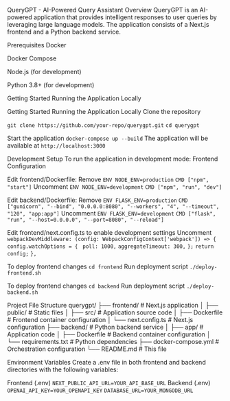 QueryGPT - AI-Powered Query Assistant
Overview
QueryGPT is an AI-powered application that provides intelligent responses to user queries by leveraging large language models. The application consists of a Next.js frontend and a Python backend service.

Prerequisites
Docker

Docker Compose

Node.js (for development)

Python 3.8+ (for development)

Getting Started
Running the Application Locally

Getting Started
Running the Application Locally
Clone the repository

`git clone https://github.com/your-repo/querygpt.git`
`cd querygpt`

Start the application
`docker-compose up --build`
The application will be available at `http://localhost:3000`

Development Setup
To run the application in development mode:
Frontend Configuration

Edit frontend/Dockerfile:
Remove
`ENV NODE_ENV=production`
`CMD ["npm", "start"]`
Uncomment
`ENV NODE_ENV=development`
`CMD ["npm", "run", "dev"]`

Edit backend/Dockerfile:
Remove
`ENV FLASK_ENV=production`
`CMD ["gunicorn", "--bind", "0.0.0.0:8080", "--workers", "4", "--timeout", "120", "app:app"]`
Uncomment
`ENV FLASK_ENV=development`
`CMD ["flask", "run", "--host=0.0.0.0", "--port=8080", "--reload"]`

Edit frontend/next.config.ts to enable development settings
Uncomment
 `webpackDevMiddleware: (config: WebpackConfigContext['webpack']) => {`
   `config.watchOptions = {`
    ` poll: 1000,`
     `aggregateTimeout: 300,`
   `};`
   `return config;`
 `},`

To deploy frontend changes
`cd frontend`
Run deployment script
`./deploy-frontend.sh`

To deploy frontend changes
`cd backend`
Run deployment script
`./deploy-backend.sh`

Project File Structure
querygpt/
├── frontend/          # Next.js application
│   ├── public/        # Static files
│   ├── src/           # Application source code
│   ├── Dockerfile     # Frontend container configuration
│   └── next.config.ts # Next.js configuration
├── backend/           # Python backend service
│   ├── app/           # Application code
│   ├── Dockerfile     # Backend container configuration
│   └── requirements.txt # Python dependencies
├── docker-compose.yml # Orchestration configuration
└── README.md          # This file

Environment Variables
Create a .env file in both frontend and backend directories with the following variables:

Frontend (.env)
`NEXT_PUBLIC_API_URL=YOUR_API_BASE_URL`
Backend (.env)
`OPENAI_API_KEY=YOUR_OPENAPI_KEY`
`DATABASE_URL=YOUR_MONGODB_URL`